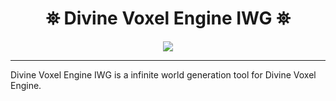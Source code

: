 <h1 align="center">
 ⛯ Divine Voxel Engine IWG ⛯
</h1>

<p align="center">
<img src="https://divine-star-software.github.io/DigitalAssets/images/logo-small.png">
</p>

---

Divine Voxel Engine IWG is a infinite world generation tool for Divine Voxel Engine. 

